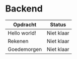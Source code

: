 # Backend

| Opdracht | Status |
| -------- | ------ |
| Hello world! |Niet klaar|
| Rekenen |Niet klaar|
| Goedemorgen |Niet klaar|

